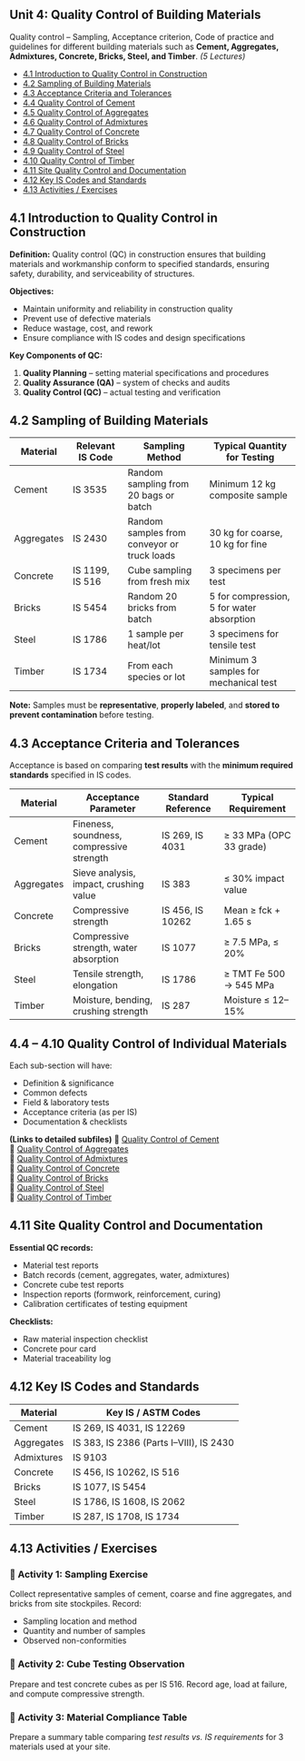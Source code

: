 ## **Unit 4: Quality Control of Building Materials**

Quality control – Sampling, Acceptance criterion, Code of practice and guidelines for different building materials such as **Cement, Aggregates, Admixtures, Concrete, Bricks, Steel, and Timber**. *(5 Lectures)*

* [4.1 Introduction to Quality Control in Construction](#41-introduction-to-quality-control-in-construction)
* [4.2 Sampling of Building Materials](#42-sampling-of-building-materials)
* [4.3 Acceptance Criteria and Tolerances](#43-acceptance-criteria-and-tolerances)
* [4.4 Quality Control of Cement](#44-quality-control-of-cement)
* [4.5 Quality Control of Aggregates](#45-quality-control-of-aggregates)
* [4.6 Quality Control of Admixtures](#46-quality-control-of-admixtures)
* [4.7 Quality Control of Concrete](#47-quality-control-of-concrete)
* [4.8 Quality Control of Bricks](#48-quality-control-of-bricks)
* [4.9 Quality Control of Steel](#49-quality-control-of-steel)
* [4.10 Quality Control of Timber](#410-quality-control-of-timber)
* [4.11 Site Quality Control and Documentation](#411-site-quality-control-and-documentation)
* [4.12 Key IS Codes and Standards](#412-key-is-codes-and-standards)
* [4.13 Activities / Exercises](#413-activities--exercises)

## **4.1 Introduction to Quality Control in Construction**

**Definition:**
Quality control (QC) in construction ensures that building materials and workmanship conform to specified standards, ensuring safety, durability, and serviceability of structures.

**Objectives:**

* Maintain uniformity and reliability in construction quality
* Prevent use of defective materials
* Reduce wastage, cost, and rework
* Ensure compliance with IS codes and design specifications

**Key Components of QC:**

1. **Quality Planning** – setting material specifications and procedures
2. **Quality Assurance (QA)** – system of checks and audits
3. **Quality Control (QC)** – actual testing and verification

## **4.2 Sampling of Building Materials**

| **Material** | **Relevant IS Code** | **Sampling Method**                         | **Typical Quantity for Testing**          |
| ------------ | -------------------- | ------------------------------------------- | ----------------------------------------- |
| Cement       | IS 3535              | Random sampling from 20 bags or batch       | Minimum 12 kg composite sample            |
| Aggregates   | IS 2430              | Random samples from conveyor or truck loads | 30 kg for coarse, 10 kg for fine          |
| Concrete     | IS 1199, IS 516      | Cube sampling from fresh mix                | 3 specimens per test                      |
| Bricks       | IS 5454              | Random 20 bricks from batch                 | 5 for compression, 5 for water absorption |
| Steel        | IS 1786              | 1 sample per heat/lot                       | 3 specimens for tensile test              |
| Timber       | IS 1734              | From each species or lot                    | Minimum 3 samples for mechanical test     |

**Note:** Samples must be **representative**, **properly labeled**, and **stored to prevent contamination** before testing.

## **4.3 Acceptance Criteria and Tolerances**

Acceptance is based on comparing **test results** with the **minimum required standards** specified in IS codes.

| **Material** | **Acceptance Parameter**                  | **Standard Reference** | **Typical Requirement** |
| ------------ | ----------------------------------------- | ---------------------- | ----------------------- |
| Cement       | Fineness, soundness, compressive strength | IS 269, IS 4031        | ≥ 33 MPa (OPC 33 grade) |
| Aggregates   | Sieve analysis, impact, crushing value    | IS 383                 | ≤ 30% impact value      |
| Concrete     | Compressive strength                      | IS 456, IS 10262       | Mean ≥ fck + 1.65 s     |
| Bricks       | Compressive strength, water absorption    | IS 1077                | ≥ 7.5 MPa, ≤ 20%        |
| Steel        | Tensile strength, elongation              | IS 1786                | ≥ TMT Fe 500 → 545 MPa  |
| Timber       | Moisture, bending, crushing strength      | IS 287                 | Moisture ≤ 12–15%       |

## **4.4 – 4.10 Quality Control of Individual Materials**

Each sub-section will have:

* Definition & significance
* Common defects
* Field & laboratory tests
* Acceptance criteria (as per IS)
* Documentation & checklists

**(Links to detailed subfiles)**
📖 [Quality Control of Cement](Unit_4/QC_Cement.md)  
📖 [Quality Control of Aggregates](Unit_4/QC_Aggregates.md)  
📖 [Quality Control of Admixtures](Unit_4/QC_Admixtures.md)  
📖 [Quality Control of Concrete](Unit_4/QC_Concrete.md)  
📖 [Quality Control of Bricks](Unit_4/QC_Bricks.md)  
📖 [Quality Control of Steel](Unit_4/QC_Steel.md)  
📖 [Quality Control of Timber](Unit_4/QC_Timber.md)

## **4.11 Site Quality Control and Documentation**

**Essential QC records:**

* Material test reports
* Batch records (cement, aggregates, water, admixtures)
* Concrete cube test reports
* Inspection reports (formwork, reinforcement, curing)
* Calibration certificates of testing equipment

**Checklists:**

* Raw material inspection checklist
* Concrete pour card
* Material traceability log

## **4.12 Key IS Codes and Standards**

| **Material** | **Key IS / ASTM Codes**                 |
| ------------ | --------------------------------------- |
| Cement       | IS 269, IS 4031, IS 12269               |
| Aggregates   | IS 383, IS 2386 (Parts I–VIII), IS 2430 |
| Admixtures   | IS 9103                                 |
| Concrete     | IS 456, IS 10262, IS 516                |
| Bricks       | IS 1077, IS 5454                        |
| Steel        | IS 1786, IS 1608, IS 2062               |
| Timber       | IS 287, IS 1708, IS 1734                |

## **4.13 Activities / Exercises**

### 🔹 Activity 1: Sampling Exercise

Collect representative samples of cement, coarse and fine aggregates, and bricks from site stockpiles. Record:

* Sampling location and method
* Quantity and number of samples
* Observed non-conformities

### 🔹 Activity 2: Cube Testing Observation

Prepare and test concrete cubes as per IS 516.
Record age, load at failure, and compute compressive strength.

### 🔹 Activity 3: Material Compliance Table

Prepare a summary table comparing *test results vs. IS requirements* for 3 materials used at your site.


